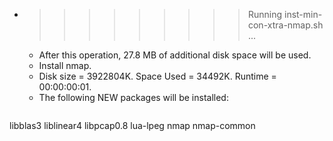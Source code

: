 * >>>>>>>>> Running inst-min-con-xtra-nmap.sh ...
  * After this operation, 27.8 MB of additional disk space will be used.
  * Install nmap.
  * Disk size = 3922804K. Space Used = 34492K. Runtime = 00:00:00:01.
  * The following NEW packages will be installed:
  ```bash
libblas3 liblinear4 libpcap0.8 lua-lpeg nmap
nmap-common
  ```
